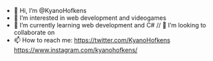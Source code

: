 - 👋 Hi, I’m @KyanoHofkens
- 👀 I’m interested in web development and videogames
- 🌱 I’m currently learning web development and C#
// 💞️ I’m looking to collaborate on 
- 📫 How to reach me: https://twitter.com/KyanoHofkens
                      https://www.instagram.com/kyanohofkens/

<!---
KyanoHofkens/KyanoHofkens is a ✨ special ✨ repository because its `README.md` (this file) appears on your GitHub profile.
You can click the Preview link to take a look at your changes.
--->
